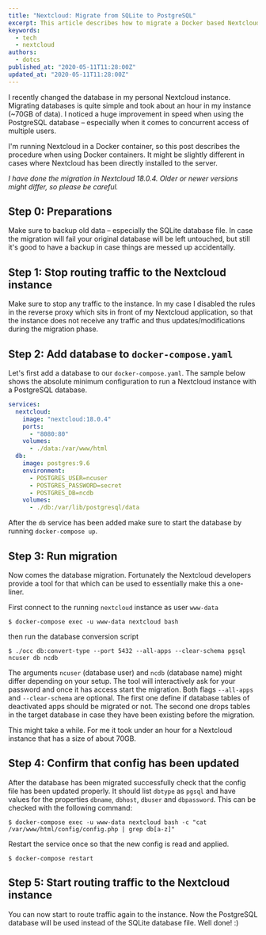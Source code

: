 ```yaml
---
title: "Nextcloud: Migrate from SQLite to PostgreSQL"
excerpt: This article describes how to migrate a Docker based Nextcloud instance from SQLite to PostgeSQL. 
keywords:
  - tech
  - nextcloud
authors:
  - dotcs
published_at: "2020-05-11T11:28:00Z"
updated_at: "2020-05-11T11:28:00Z"
---
```


I recently changed the database in my personal Nextcloud instance.
Migrating databases is quite simple and took about an hour in my instance (~70GB of data).
I noticed a huge improvement in speed when using the PostgreSQL database – especially when it comes to concurrent access of multiple users.

I'm running Nextcloud in a Docker container, so this post describes the procedure when using Docker containers.
It might be slightly different in cases where Nextcloud has been directly installed to the server.

*I have done the migration in Nextcloud 18.0.4. Older or newer versions might differ, so please be careful.*

## Step 0: Preparations

Make sure to backup old data – especially the SQLite database file.
In case the migration will fail your original database will be left untouched, but still it's good to have a backup in case things are messed up accidentally.

## Step 1: Stop routing traffic to the Nextcloud instance

Make sure to stop any traffic to the instance.
In my case I disabled the rules in the reverse proxy which sits in front of my Nextcloud application, so that the instance does not receive any traffic and thus updates/modifications during the migration phase.

## Step 2: Add database to `docker-compose.yaml`

Let's first add a database to our `docker-compose.yaml`.
The sample below shows the absolute minimum configuration to run a Nextcloud instance with a PostgreSQL database.

```yaml
services:
  nextcloud:
    image: "nextcloud:18.0.4"
    ports:
      - "8080:80"
    volumes:
      - ./data:/var/www/html
  db:
    image: postgres:9.6
    environment:
      - POSTGRES_USER=ncuser
      - POSTGRES_PASSWORD=secret
      - POSTGRES_DB=ncdb
    volumes:
      - ./db:/var/lib/postgresql/data
```

After the `db` service has been added make sure to start the database by running `docker-compose up`.

## Step 3: Run migration

Now comes the database migration.
Fortunately the Nextcloud developers provide a tool for that which can be used to essentially make this a one-liner.

First connect to the running `nextcloud` instance as user `www-data`

```console
$ docker-compose exec -u www-data nextcloud bash
```

then run the database conversion script

```console
$ ./occ db:convert-type --port 5432 --all-apps --clear-schema pgsql ncuser db ncdb
```

The arguments `ncuser` (database user) and `ncdb` (database name) might differ depending on your setup.
The tool will interactively ask for your password and once it has access start the migration.
Both flags `--all-apps` and `--clear-schema` are optional.
The first one define if database tables of deactivated apps should be migrated or not.
The second one drops tables in the target database in case they have been existing before the migration.

This might take a while.
For me it took under an hour for a Nextcloud instance that has a size of about 70GB.

## Step 4: Confirm that config has been updated

After the database has been migrated successfully check that the config file has been updated properly.
It should list `dbtype` as `pgsql` and have values for the properties `dbname`, `dbhost`, `dbuser` and `dbpassword`.
This can be checked with the following command:

```console
$ docker-compose exec -u www-data nextcloud bash -c "cat /var/www/html/config/config.php | grep db[a-z]"
```

Restart the service once so that the new config is read and applied.

```console
$ docker-compose restart
```

## Step 5: Start routing traffic to the Nextcloud instance

You can now start to route traffic again to the instance.
Now the PostgreSQL database will be used instead of the SQLite database file.
Well done! :)
